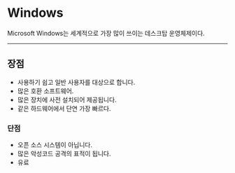 # Windows
Microsoft Windows는 세계적으로 가장 많이 쓰이는 데스크탑 운영체제이다.

---
## 장점
- 사용하기 쉽고 일반 사용자를 대상으로 합니다.
- 많은 호환 소프트웨어.
- 많은 장치에 사전 설치되어 제공됩니다.
- 같은 하드웨어에서 단연 가장 빠르다.

### 단점
- 오픈 소스 시스템이 아닙니다.
- 많은 악성코드 공격의 표적이 됩니다.
- 유료